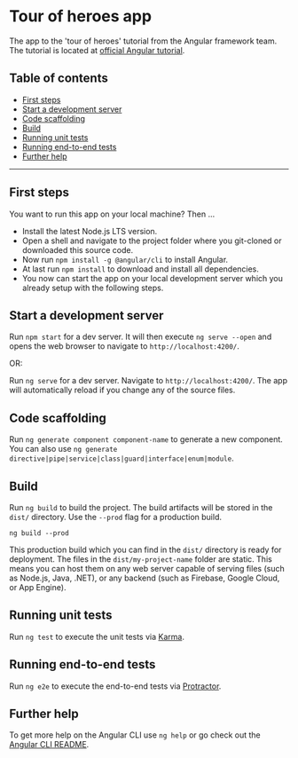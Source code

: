 # Tour of heroes app
The app to the 'tour of heroes' tutorial from the Angular framework team. The tutorial is located at [official Angular tutorial](https://angular.io/tutorial{:target="_blank"}).

## Table of contents
- [First steps](#First-steps)
- [Start a development server](#Start-a-development-server)
- [Code scaffolding](#Code-scaffolding)
- [Build](#Build)
- [Running unit tests](#Running-unit-tests)
- [Running end-to-end tests](#Running-end-to-end-tests)
- [Further help](#Further-help)

---

## First steps
You want to run this app on your local machine? Then ...

- Install the latest Node.js LTS version.
- Open a shell and navigate to the project folder where you git-cloned or downloaded this source code.
- Now run `npm install -g @angular/cli` to install Angular.
- At last run `npm install` to download and install all dependencies.
- You now can start the app on your local development server which you already setup with the following steps.

## Start a development server
Run `npm start` for a dev server. It will then execute `ng serve --open` and opens the web browser to navigate to `http://localhost:4200/`.

OR:

Run `ng serve` for a dev server. Navigate to `http://localhost:4200/`. The app will automatically reload if you change any of the source files.

## Code scaffolding

Run `ng generate component component-name` to generate a new component. You can also use `ng generate directive|pipe|service|class|guard|interface|enum|module`.

## Build

Run `ng build` to build the project. The build artifacts will be stored in the `dist/` directory. Use the `--prod` flag for a production build.

~~~
ng build --prod
~~~

This production build which you can find in the `dist/` directory is ready for deployment. The files in the `dist/my-project-name` folder are static. This means you can host them on any web server capable of serving files (such as Node.js, Java, .NET), or any backend (such as Firebase, Google Cloud, or App Engine).

## Running unit tests

Run `ng test` to execute the unit tests via [Karma](https://karma-runner.github.io).

## Running end-to-end tests

Run `ng e2e` to execute the end-to-end tests via [Protractor](http://www.protractortest.org/).

## Further help

To get more help on the Angular CLI use `ng help` or go check out the [Angular CLI README](https://github.com/angular/angular-cli/blob/master/README.md).
